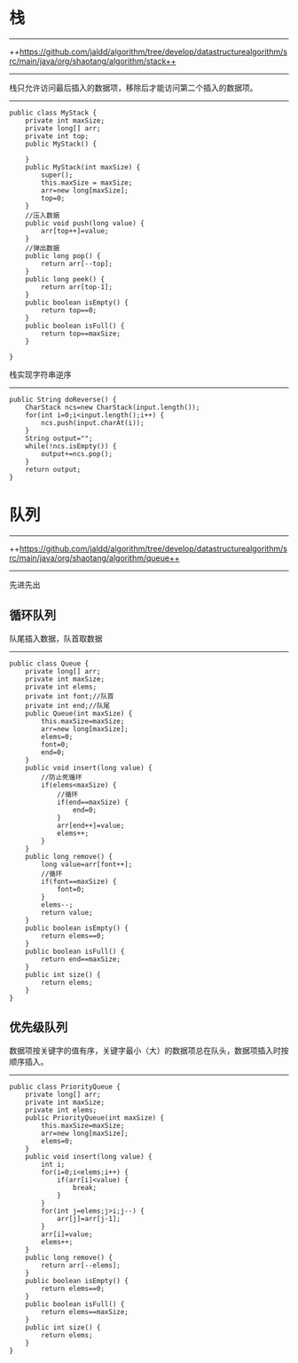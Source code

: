 # 栈

---
++https://github.com/jaldd/algorithm/tree/develop/datastructurealgorithm/src/main/java/org/shaotang/algorithm/stack++

---

栈只允许访问最后插入的数据项，移除后才能访问第二个插入的数据项。

---
```
public class MyStack {
	private int maxSize;
	private long[] arr;
	private int top;
	public MyStack() {
		
	}
	public MyStack(int maxSize) {
		super();
		this.maxSize = maxSize;
		arr=new long[maxSize];
		top=0;
	}
	//压入数据
	public void push(long value) {
		arr[top++]=value;
	}
	//弹出数据
	public long pop() {
		return arr[--top];
	}
	public long peek() {
		return arr[top-1];
	}
	public boolean isEmpty() {
		return top==0;
	}
	public boolean isFull() {
		return top==maxSize;
	}
	
}
```

栈实现字符串逆序

---

```
public String doReverse() {
	CharStack ncs=new CharStack(input.length());
	for(int i=0;i<input.length();i++) {
		ncs.push(input.charAt(i));
	}
	String output="";
	while(!ncs.isEmpty()) {
		output+=ncs.pop();
	}
	return output;
}
```
# 队列

---
++https://github.com/jaldd/algorithm/tree/develop/datastructurealgorithm/src/main/java/org/shaotang/algorithm/queue++

---

先进先出

## 循环队列
队尾插入数据，队首取数据

---

```
public class Queue {
	private long[] arr;
	private int maxSize;
	private int elems;
	private int font;//队首
	private int end;//队尾
	public Queue(int maxSize) {
		this.maxSize=maxSize;
		arr=new long[maxSize];
		elems=0;
		font=0;
		end=0;
	}
	public void insert(long value) {
	    //防止死循环
		if(elems<maxSize) {
    	    //循环
    		if(end==maxSize) {
    			end=0;
    		}
    		arr[end++]=value;
    		elems++;
		}
	}
	public long remove() {
		long value=arr[font++];
		//循环
		if(font==maxSize) {
			font=0;
		}
		elems--;
		return value;
	}
	public boolean isEmpty() {
		return elems==0;
	}
	public boolean isFull() {
		return end==maxSize;
	}
	public int size() {
		return elems;
	}
}

```
## 优先级队列
数据项按关键字的值有序，关键字最小（大）的数据项总在队头，数据项插入时按顺序插入。

---

```
public class PriorityQueue {
	private long[] arr;
	private int maxSize;
	private int elems;
	public PriorityQueue(int maxSize) {
		this.maxSize=maxSize;
		arr=new long[maxSize];
		elems=0;
	}
	public void insert(long value) {
		int i;
		for(i=0;i<elems;i++) {
			if(arr[i]<value) {
				break;
			}
		}
		for(int j=elems;j>i;j--) {
			arr[j]=arr[j-1];
		}
		arr[i]=value;
		elems++;
	}
	public long remove() {
		return arr[--elems];
	}
	public boolean isEmpty() {
		return elems==0;
	}
	public boolean isFull() {
		return elems==maxSize;
	} 
	public int size() {
		return elems;
	}
}
```

